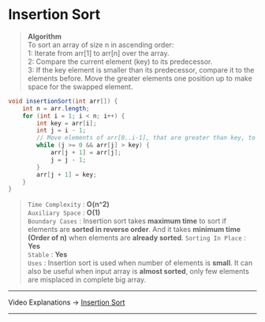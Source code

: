 # Insertion Sort
> **Algorithm**      
> To sort an array of size n in ascending order:     
> 1: Iterate from arr[1] to arr[n] over the array.    
> 2: Compare the current element (key) to its predecessor.       
> 3: If the key element is smaller than its predecessor, compare it to the elements before. Move the greater elements one position up to make space for the swapped element.

```java
void insertionSort(int arr[]) {
    int n = arr.length;
    for (int i = 1; i < n; i++) {
        int key = arr[i];
        int j = i - 1;
        // Move elements of arr[0..i-1], that are greater than key, to one position ahead of their current position
        while (j >= 0 && arr[j] > key) {
            arr[j + 1] = arr[j];
            j = j - 1;
        }
        arr[j + 1] = key;
    }
}
```
> `Time Complexity` : **O(n^2)**   
> `Auxiliary Space` : **O(1)**     
> `Boundary Cases` : Insertion sort takes **maximum time** to sort if elements are **sorted in reverse order**. And it takes **minimum time (Order of n)** when elements are **already sorted**.
> `Sorting In Place` : **Yes**          
> `Stable` : **Yes**          
> `Uses` : Insertion sort is used when number of elements is **small**. It can also be useful when input array is **almost sorted**, only few elements are misplaced in complete big array.        
---
Video Explanations -> [Insertion Sort](https://www.youtube.com/watch?v=OGzPmgsI-pQ) 
<hr>

